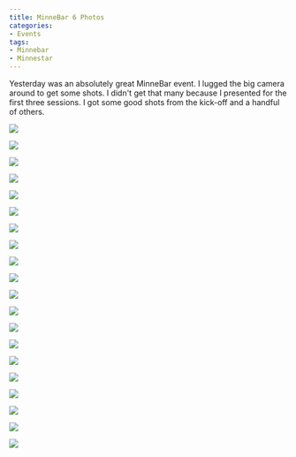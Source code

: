 ```yaml
---
title: MinneBar 6 Photos
categories:
- Events
tags:
- Minnebar
- Minnestar
---
```


Yesterday was an absolutely great MinneBar event. I lugged the big camera around to get some shots. I didn't get that many because I presented for the first three sessions. I got some good shots from the kick-off and a handful of others.
<!-- more -->



  
   ![](/assets/posts/2011/20110507-085638-0001.jpg)
  

  
   ![](/assets/posts/2011/20110507-090214-0001.jpg)
  

  
   ![](/assets/posts/2011/20110507-090608-0001.jpg)
  

  
   ![](/assets/posts/2011/20110507-090625-0001.jpg)
  

  
   ![](/assets/posts/2011/20110507-090629-0001.jpg)
  

  
   ![](/assets/posts/2011/20110507-091229-0001.jpg)
  

  
   ![](/assets/posts/2011/20110507-091349-0001.jpg)
  

  
   ![](/assets/posts/2011/20110507-092056-0001.jpg)
  

  
   ![](/assets/posts/2011/20110507-092210-0001.jpg)
  

  
   ![](/assets/posts/2011/20110507-092225-0001.jpg)
  

  
   ![](/assets/posts/2011/20110507-092314-0001.jpg)
  

  
   ![](/assets/posts/2011/20110507-092419-0001.jpg)
  

  
   ![](/assets/posts/2011/20110507-092558-0001.jpg)
  

  
   ![](/assets/posts/2011/20110507-092715-0001.jpg)
  

  
   ![](/assets/posts/2011/20110507-092827-0001.jpg)
  

  
   ![](/assets/posts/2011/20110507-093827-0001.jpg)
  

  
   ![](/assets/posts/2011/20110507-103528-0001.jpg)
  

  
   ![](/assets/posts/2011/20110507-103559-0001.jpg)
  

  
   ![](/assets/posts/2011/20110507-113455-0001.jpg)
  

  
   ![](/assets/posts/2011/20110507-134037-0001.jpg)
  


